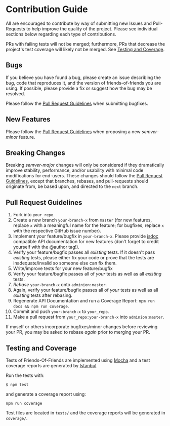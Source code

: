 
# Contribution Guide

All are encouraged to contribute by way of submitting new Issues and Pull-Requests to help improve the quality of the project.  Please see individual sections below regarding each type of contributions. 

PRs with failing tests will not be merged; furthermore, PRs that decrease the project's test coverage will likely not be merged.  See [Testing and Coverage](#testing-and-coverage).

## Bugs
If you believe you have found a bug, please create an issue describing the bug, code that reproduces it, and the version of friends-of-friends you are using.  If possible, please provide a fix or suggest how the bug may be resolved.  

Please follow the [Pull Request Guidelines](#pull-request-guidelines) when submitting bugfixes.

## New Features
Please follow the [Pull Request Guidelines](#pull-request-guidelines) when proposing a new *semver-minor* feature.

## Breaking Changes
Breaking *semver-major* changes will only be considered if they dramatically improve stability, performance, and/or usability with minimal code modifications for end-users.  These changes should follow the [Pull Request Guidelines](#pull-request-guidelines), except that branches, rebases, and pull-requests should originate from, be based upon, and directed to the `next` branch.

## Pull Request Guidelines

1. Fork into `your_repo`.
2. Create a new branch `your-branch-x` from `master` (for new features, replace `x` with a meaningful name for the feature; for bugfixes, replace `x` with the respective GitHub issue number).
3. Implement your feature/bugfix in `your-branch-x`.  Please provide [jsdoc](http://usejsdoc.org/) compatible API documentation for new features (don't forget to credit yourself with the @author tag!).
4. Verify your feature/bugfix passes all *existing* tests. If it doesn't pass *existing* tests, please either fix your code or prove that the tests are inadequate/invalid so someone else can fix them.
5. Write/improve tests for your new feature/bugfix
6. Verify your feature/bugfix passes all of *your* tests as well as all *existing* tests.
7. *Rebase* `your-branch-x` onto `adminion:master`.
8. Again, verify your feature/bugfix passes all of *your* tests as well as all *existing* tests after rebasing.
9. Regenerate API Documentation and run a Coverage Report: `npm run docs && npm run coverage`.
10. Commit and push `your-branch-x` to `your_repo`.
11. Make a pull request from `your_repo:your-branch-x` into `adminion:master`.


If myself or others incorporate bugfixes/minor changes before reviewing your PR, you may be asked to rebase *again* prior to merging your PR.  

## Testing and Coverage

Tests of Friends-Of-Friends are implemented using [Mocha](http://mochajs.org/) and a test coverage reports are generated by [Istanbul](https://gotwarlost.github.io/istanbul/).

Run the tests with:

    $ npm test

and generate a coverage report using:

    npm run coverage

Test files are located in `tests/` and the coverage reports will be generated in `coverage/`.
